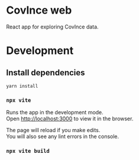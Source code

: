 # CovInce web

React app for exploring CovInce data.

# Development

## Install dependencies

```yarn install```

### `npx vite`

Runs the app in the development mode.\
Open [http://localhost:3000](http://localhost:3000) to view it in the browser.

The page will reload if you make edits.\
You will also see any lint errors in the console.

### `npx vite build` 
